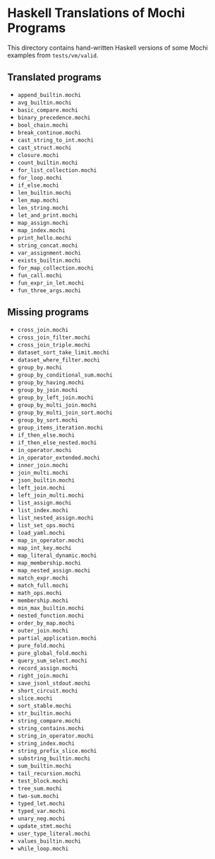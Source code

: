# Haskell Translations of Mochi Programs

This directory contains hand-written Haskell versions of some Mochi examples from `tests/vm/valid`.

## Translated programs
- `append_builtin.mochi`
- `avg_builtin.mochi`
- `basic_compare.mochi`
- `binary_precedence.mochi`
- `bool_chain.mochi`
- `break_continue.mochi`
- `cast_string_to_int.mochi`
- `cast_struct.mochi`
- `closure.mochi`
- `count_builtin.mochi`
- `for_list_collection.mochi`
- `for_loop.mochi`
- `if_else.mochi`
- `len_builtin.mochi`
- `len_map.mochi`
- `len_string.mochi`
- `let_and_print.mochi`
- `map_assign.mochi`
- `map_index.mochi`
- `print_hello.mochi`
- `string_concat.mochi`
- `var_assignment.mochi`
- `exists_builtin.mochi`
- `for_map_collection.mochi`
- `fun_call.mochi`
- `fun_expr_in_let.mochi`
- `fun_three_args.mochi`

## Missing programs
- `cross_join.mochi`
- `cross_join_filter.mochi`
- `cross_join_triple.mochi`
- `dataset_sort_take_limit.mochi`
- `dataset_where_filter.mochi`
- `group_by.mochi`
- `group_by_conditional_sum.mochi`
- `group_by_having.mochi`
- `group_by_join.mochi`
- `group_by_left_join.mochi`
- `group_by_multi_join.mochi`
- `group_by_multi_join_sort.mochi`
- `group_by_sort.mochi`
- `group_items_iteration.mochi`
- `if_then_else.mochi`
- `if_then_else_nested.mochi`
- `in_operator.mochi`
- `in_operator_extended.mochi`
- `inner_join.mochi`
- `join_multi.mochi`
- `json_builtin.mochi`
- `left_join.mochi`
- `left_join_multi.mochi`
- `list_assign.mochi`
- `list_index.mochi`
- `list_nested_assign.mochi`
- `list_set_ops.mochi`
- `load_yaml.mochi`
- `map_in_operator.mochi`
- `map_int_key.mochi`
- `map_literal_dynamic.mochi`
- `map_membership.mochi`
- `map_nested_assign.mochi`
- `match_expr.mochi`
- `match_full.mochi`
- `math_ops.mochi`
- `membership.mochi`
- `min_max_builtin.mochi`
- `nested_function.mochi`
- `order_by_map.mochi`
- `outer_join.mochi`
- `partial_application.mochi`
- `pure_fold.mochi`
- `pure_global_fold.mochi`
- `query_sum_select.mochi`
- `record_assign.mochi`
- `right_join.mochi`
- `save_jsonl_stdout.mochi`
- `short_circuit.mochi`
- `slice.mochi`
- `sort_stable.mochi`
- `str_builtin.mochi`
- `string_compare.mochi`
- `string_contains.mochi`
- `string_in_operator.mochi`
- `string_index.mochi`
- `string_prefix_slice.mochi`
- `substring_builtin.mochi`
- `sum_builtin.mochi`
- `tail_recursion.mochi`
- `test_block.mochi`
- `tree_sum.mochi`
- `two-sum.mochi`
- `typed_let.mochi`
- `typed_var.mochi`
- `unary_neg.mochi`
- `update_stmt.mochi`
- `user_type_literal.mochi`
- `values_builtin.mochi`
- `while_loop.mochi`
